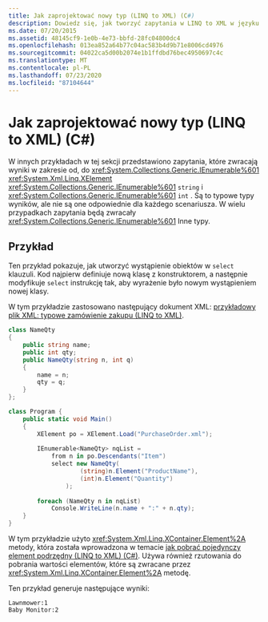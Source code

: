 ```yaml
---
title: Jak zaprojektować nowy typ (LINQ to XML) (C#)
description: Dowiedz się, jak tworzyć zapytania w LINQ to XML w języku C#, które zwracają interfejsy IEnumerable <T> typów oprócz XElement, String lub int, które są opisane w innych przykładach.
ms.date: 07/20/2015
ms.assetid: 48145cf9-1e0b-4e73-bbfd-28fc04800dc4
ms.openlocfilehash: 013ea852a64b77c04ac583b4d9b71e8006cd4976
ms.sourcegitcommit: 04022ca5d00b2074e1b1ffdbd76bec4950697c4c
ms.translationtype: MT
ms.contentlocale: pl-PL
ms.lasthandoff: 07/23/2020
ms.locfileid: "87104644"
---
```

# <a name="how-to-project-a-new-type-linq-to-xml-c"></a>Jak zaprojektować nowy typ (LINQ to XML) (C#)

W innych przykładach w tej sekcji przedstawiono zapytania, które zwracają wyniki w zakresie od, do <xref:System.Collections.Generic.IEnumerable%601> <xref:System.Xml.Linq.XElement> <xref:System.Collections.Generic.IEnumerable%601> `string` i <xref:System.Collections.Generic.IEnumerable%601> `int` . Są to typowe typy wyników, ale nie są one odpowiednie dla każdego scenariusza. W wielu przypadkach zapytania będą zwracały <xref:System.Collections.Generic.IEnumerable%601> Inne typy.

## <a name="example"></a>Przykład

Ten przykład pokazuje, jak utworzyć wystąpienie obiektów w `select` klauzuli. Kod najpierw definiuje nową klasę z konstruktorem, a następnie modyfikuje `select` instrukcję tak, aby wyrażenie było nowym wystąpieniem nowej klasy.

W tym przykładzie zastosowano następujący dokument XML: [przykładowy plik XML: typowe zamówienie zakupu (LINQ to XML)](./sample-xml-file-typical-purchase-order-linq-to-xml-1.md).

```csharp
class NameQty
{
    public string name;
    public int qty;
    public NameQty(string n, int q)
    {
        name = n;
        qty = q;
    }
};

class Program {
    public static void Main()
    {
        XElement po = XElement.Load("PurchaseOrder.xml");
  
        IEnumerable<NameQty> nqList =
            from n in po.Descendants("Item")
            select new NameQty(
                    (string)n.Element("ProductName"),
                    (int)n.Element("Quantity")
                );
  
        foreach (NameQty n in nqList)
            Console.WriteLine(n.name + ":" + n.qty);
    }
}
```

W tym przykładzie użyto <xref:System.Xml.Linq.XContainer.Element%2A> metody, która została wprowadzona w temacie [jak pobrać pojedynczy element podrzędny (LINQ to XML) (C#)](how-to-retrieve-a-single-child-element-linq-to-xml.md). Używa również rzutowania do pobrania wartości elementów, które są zwracane przez <xref:System.Xml.Linq.XContainer.Element%2A> metodę.  

Ten przykład generuje następujące wyniki:

```output
Lawnmower:1
Baby Monitor:2
```
